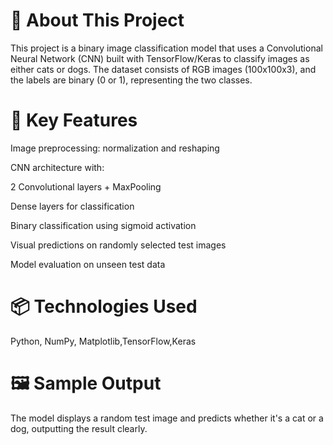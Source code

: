 # 🧠 About This Project
This project is a binary image classification model that uses a Convolutional Neural Network (CNN) built with TensorFlow/Keras to classify images as either cats or dogs. The dataset consists of RGB images (100x100x3), and the labels are binary (0 or 1), representing the two classes.

# 🚀 Key Features
Image preprocessing: normalization and reshaping

CNN architecture with:

2 Convolutional layers + MaxPooling

Dense layers for classification

Binary classification using sigmoid activation

Visual predictions on randomly selected test images

Model evaluation on unseen test data

# 📦 Technologies Used
Python, NumPy, Matplotlib,TensorFlow,Keras

# 🖼️ Sample Output
The model displays a random test image and predicts whether it's a cat or a dog, outputting the result clearly.
